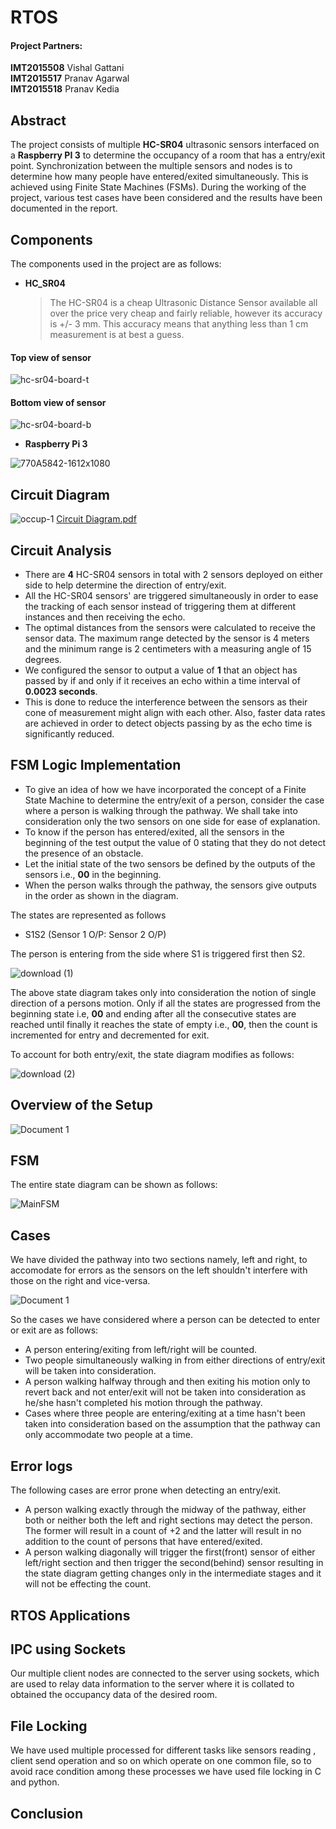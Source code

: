 # RTOS

#### Project Partners:
**IMT2015508** Vishal Gattani\
**IMT2015517** Pranav Agarwal\
**IMT2015518** Pranav Kedia

## Abstract
The project consists of multiple **HC-SR04** ultrasonic sensors interfaced on a **Raspberry PI 3** to determine the occupancy of a room that has a entry/exit point. Synchronization between the multiple sensors and nodes is to determine how many people have entered/exited simultaneously. This is achieved using Finite State Machines (FSMs). During the working of the project, various test cases have been considered and the results have been documented in the report.

## Components 

The components used in the project are as follows:

- **HC_SR04**
	> The HC-SR04 is a cheap Ultrasonic Distance Sensor available all over the price very cheap and fairly reliable, however its accuracy is +/- 3 mm. This accuracy means that anything less than 1 cm measurement is at best a guess.

#### Top view of sensor
  ![hc-sr04-board-t](https://user-images.githubusercontent.com/24211929/57176843-bd269a80-6e7a-11e9-8838-0608ce595d76.jpg)

#### Bottom view of sensor
  ![hc-sr04-board-b](https://user-images.githubusercontent.com/24211929/57176842-bc8e0400-6e7a-11e9-95a4-6f65a265d805.jpg)
  
- **Raspberry Pi 3**

![770A5842-1612x1080](https://user-images.githubusercontent.com/24211929/57176872-2c9c8a00-6e7b-11e9-8c9f-77e4c907feec.jpg)




## Circuit Diagram 


![occup-1](https://user-images.githubusercontent.com/24211929/57179697-1a801300-6e9e-11e9-9fbf-2b21b5581d36.jpg)
[Circuit Diagram.pdf](https://github.com/vishalgattani/RTOS/files/3144412/Circuit.Diagram.pdf)


## Circuit Analysis

- There are **4** HC-SR04 sensors in total with 2 sensors deployed on either side to help determine the direction of entry/exit. 
- All the HC-SR04 sensors' are triggered simultaneously in order to ease the tracking of each sensor instead of triggering them at different instances and then receiving the echo.  
- The optimal distances from the sensors were calculated to receive the sensor data. The maximum range detected by the sensor is 4 meters and the minimum range is 2 centimeters with a measuring angle of 15 degrees.
- We configured the sensor to output a value of **1** that an object has passed by if and only if it receives an echo within a time interval of  **0.0023 seconds**. 
- This is done to reduce the interference between the sensors as their cone of measurement might align with each other. Also, faster data rates are achieved in order to detect objects passing by as the echo time is significantly reduced.

## FSM Logic Implementation
 - To give an idea of how we have incorporated the concept of a Finite State Machine to determine the entry/exit of a person, consider the case where a person is walking through the pathway. We shall take into consideration only the two sensors on one side for ease of explanation.
 - To know if the person has entered/exited, all the sensors in the beginning of the test output the value of 0 stating that they do not detect the presence of an obstacle.
 - Let the initial state of the two sensors be defined by the outputs of the sensors i.e., **00** in the beginning.
 - When the person walks through the pathway, the sensors give outputs in the order as shown in the diagram.
 
 The states are represented as follows 
 - S1S2 (Sensor 1 O/P: Sensor 2 O/P)
 
 The person is entering from the side where S1 is triggered first then S2.

![download (1)](https://user-images.githubusercontent.com/24211929/57177100-3a9fda00-6e7e-11e9-9006-508aa524cbba.png)

The above state diagram takes only into consideration the notion of single direction of a persons motion. Only if all the states are progressed from the beginning state i.e, **00** and ending after all the consecutive states are reached until finally it reaches the state of empty i.e., **00**, then the count is incremented for entry and decremented for exit.

To account for both entry/exit, the state diagram modifies as follows: 

![download (2)](https://user-images.githubusercontent.com/24211929/57177186-5657b000-6e7f-11e9-88f2-7276a813426c.png)


## Overview of the Setup 
![Document 1](https://user-images.githubusercontent.com/24211929/57177512-06c6b380-6e82-11e9-8fae-b9139cbdaa17.png)




## FSM 

The entire state diagram can be shown as follows:

![MainFSM](https://user-images.githubusercontent.com/24211929/57177636-90c34c00-6e83-11e9-8049-acbd0ba67aa5.png)



## Cases
We have divided the pathway into two sections namely, left and right, to accomodate for errors as the sensors on the left shouldn't interfere with those on the right and vice-versa. 

![Document 1](https://user-images.githubusercontent.com/24211929/57180052-587f3600-6ea2-11e9-952c-153f81b20a02.png)


So the cases we have considered where a person can be detected to enter or exit are as follows:

- A person entering/exiting from left/right will be counted.
- Two people simultaneously walking in from either directions of entry/exit will be taken into consideration.
- A person walking halfway through and then exiting his motion only to revert back and not enter/exit will not be taken into consideration as he/she hasn't completed his motion through the pathway.
- Cases where three people are entering/exiting at a time hasn't been taken into consideration based on the assumption that the pathway can only accommodate two people at a time.



## Error logs
The following cases are error prone when detecting an entry/exit.
- A person walking exactly through the midway of the pathway, either both or neither both the left and right sections may detect the person. The former will result in a count of +2 and the latter will result in no addition to the count of persons that have entered/exited.
- A person walking diagonally will trigger the first(front) sensor of either left/right section and then trigger the second(behind) sensor resulting in the state diagram getting changes only in the intermediate stages and it will not be effecting the count.


## RTOS Applications

## IPC using Sockets 
Our multiple client nodes are connected to the server using sockets, which are used to relay data information to the server
where it is collated to obtained the occupancy data of the desired room.


## File Locking
We have used multiple processed for different tasks like sensors reading , client send operation and so on which operate on one common file, so to avoid race condition among these processes we have used file locking in C and python.
## Conclusion







